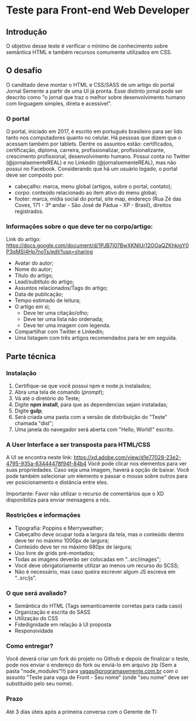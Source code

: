# Teste para Front-end Web Developer

## Introdução
O objetivo desse teste é verificar o mínimo de conhecimento sobre semântica HTML e também recursos comumente utilizados em CSS.

## O desafio
O canditado deve montar o HTML e CSS/SASS de um artigo do portal Jornal Semente a partir de uma UI já pronta. Esse distinto jornal pode ser descrito como "o jornal que traz o melhor sobre desenvolvimento humano com linguagem simples, direta e acessível".

### O portal
O portal, iniciado em 2017, é escrito em português brasileiro para ser lido tanto nos computadores quanto no celular. Há pessoas que dizem que o acessam também por tablets.
Dentre os assuntos estão: certificados, certificação, diploma, carreira, profissionalizar, profissionalizante, crescimento profissional, desenvolvimento humano.
Possui conta no Twitter (@jornalsementeREAL) e no LinkedIn (@jornalsementeREAL), mas não possui no Facebook.
Considerando que há um usuário logado, o portal deve ser composto por:
- cabeçalho: marca, menu global (artigos, sobre o portal, contato);
- corpo: conteúdo relacionado ao item ativo do menu global;
- footer: marca, mídia social do portal, site map, endereço (Rua Zé das Coves, 171 - 3º andar - São José de Pádua - XP - Brasil), direitos registrados.

### Informações sobre o que deve ter no corpo/artigo:
Link do artigo: https://docs.google.com/document/d/1PJB7I07BwXKNIUr12OOaQZKhkigY0P3qMSl4Hp7noTs/edit?usp=sharing
- Avatar do autor;
- Nome do autor;
- Título do artigo;
- Lead/subtítulo do artigo;
- Assuntos relacionados/Tags do artigo;
- Data de publicação;
- Tempo estimado de leitura;
- O artigo em si;
    - Deve ter uma citação/olho;
    - Deve ter uma lista não ordenada;
    - Deve ter uma imagem com legenda.
- Compartilhar com Twitter e LinkedIn;
- Uma listagem com três artigos recomendados para ler em seguida.

## Parte técnica

### Instalação
1. Certifique-se que você possui npm e node.js instalados;
2. Abra uma tela de comando (*prompt*);
3. Vá até o diretório do Teste;
4. Digite **npm install**, para que as dependencias sejam instaladas;
5. Digite **gulp**;
6. Será criada uma pasta com a versão de distribuição do "Teste" chamada "dist";
7. Uma janela do navegador será aberta com "Hello, World!" escrito.


### A User Interface a ser transposta para HTML/CSS
A UI se encontra neste link: https://xd.adobe.com/view/d1e77028-23e2-4795-935a-63444478f94f-84b4
Você pode clicar nos elementos para ver suas propriedades. Caso seja uma imagem, haverá a opção de baixar.
Você pode também selecionar um elemento e passar o mouse sobre outros para ver posicionamento e distância entre eles.

Importante: Favor não utilizar o recurso de comentários que o XD disponibiliza para enviar mensagens a nós.


### Restrições e informações
- Tipografia: Poppins e Merryweather;
- Cabeçalho deve ocupar toda a largura da tela, mas o conteúdo dentro deve ter no máximo 1000px de largura;
- Conteúdo deve ter no máximo 680px de largura;
- Uso livre de grids pré-montados;
- Todas as imagens deverão ser colocadas em "..src/images";
- Você deve obrigatoriamente utilizar ao menos um recurso do SCSS;
- Não é necessário, mas caso queira escrever algum JS escreva em "..src/js".


### O que será avaliado?

- Semântica do HTML (Tags semanticamente corretas para cada caso)
- Organização e escrita do SASS
- Utilização do CSS
- Fidedignidade em relação à UI proposta
- Responsividade


### Como entregar?

Você deverá criar um fork do projeto no Github e depois de finalizar o teste, pode nos enviar o endereço do fork ou enviá-lo em arquivo zip (Sem a pasta "node_modules"!!) para vagas@programasemente.com.br com o assunto "Teste para vaga de Front - Seu nome" (onde "seu nome" deve ser substituído pelo seu nome).

### Prazo

Até 3 dias úteis após a primeira conversa com o Gerente de TI
